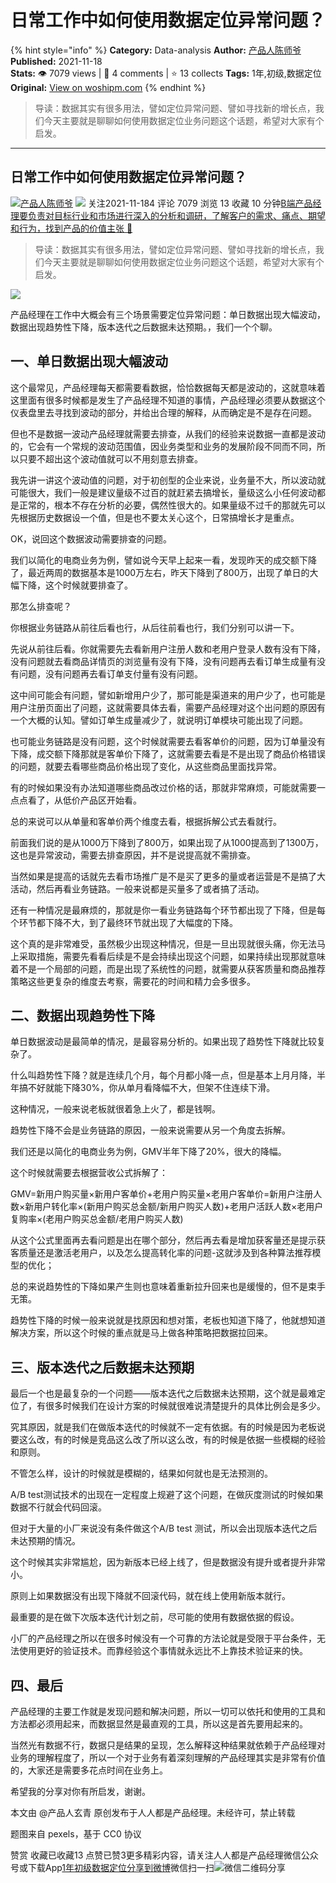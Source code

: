 # 日常工作中如何使用数据定位异常问题？
{% hint style="info" %}
**Category:** Data-analysis
**Author:** [产品人陈师爷](https://www.woshipm.com/u/1303329)
**Published:** 2021-11-18  
**Stats:** 👁️ 7079 views | 💬 4 comments | ⭐ 13 collects
**Tags:** 1年,初级,数据定位
**Original:** [View on woshipm.com](https://www.woshipm.com/data-analysis/5219467.html)
{% endhint %}
> 导读：数据其实有很多用法，譬如定位异常问题、譬如寻找新的增长点，我们今天主要就是聊聊如何使用数据定位业务问题这个话题，希望对大家有个启发。

---

## 日常工作中如何使用数据定位异常问题？

[![](https://static.woshipm.com/APP_U_202112_20211201112521_43.jpeg?imageView2/1/w/72/h/72/q/100)](https://www.woshipm.com/u/1303329)[产品人陈师爷](https://www.woshipm.com/u/1303329) ![](https://static.woshipm.com/tag/1101_1@2x.png) 关注2021-11-184 评论 7079 浏览 13 收藏 10 分钟[B端产品经理要负责对目标行业和市场进行深入的分析和调研，了解客户的需求、痛点、期望和行为，找到产品的价值主张 🔗](https://ke.qidianla.com/courses/bcpm)

> 导读：数据其实有很多用法，譬如定位异常问题、譬如寻找新的增长点，我们今天主要就是聊聊如何使用数据定位业务问题这个话题，希望对大家有个启发。

![](https://image.woshipm.com/wp-files/2021/11/eGBm1TjG37lak9hFTSnO.jpg)

产品经理在工作中大概会有三个场景需要定位异常问题：单日数据出现大幅波动，数据出现趋势性下降，版本迭代之后数据未达预期。，我们一个个聊。

## 一、单日数据出现大幅波动

这个最常见，产品经理每天都需要看数据，恰恰数据每天都是波动的，这就意味着这里面有很多时候都是发生了产品经理不知道的事情，产品经理必须要从数据这个仪表盘里去寻找到波动的部分，并给出合理的解释，从而确定是不是存在问题。

但也不是数据一波动产品经理就需要去排查，从我们的经验来说数据一直都是波动的，它会有一个常规的波动范围值，因业务类型和业务的发展阶段不同而不同，所以只要不超出这个波动值就可以不用刻意去排查。

我先讲一讲这个波动值的问题，对于初创型的企业来说，业务量不大，所以波动就可能很大，我们一般是建议量级不过百的就赶紧去搞增长，量级这么小任何波动都是正常的，根本不存在分析的必要，偶然性很大的。如果量级不过千的那就先可以先根据历史数据设一个值，但是也不要太关心这个，日常搞增长才是重点。

OK，说回这个数据波动需要排查的问题。

我们以简化的电商业务为例，譬如说今天早上起来一看，发现昨天的成交额下降了，最近两周的数据基本是1000万左右，昨天下降到了800万，出现了单日的大幅下降，这个时候就要排查了。

那怎么排查呢？

你根据业务链路从前往后看也行，从后往前看也行，我们分别可以讲一下。

先说从前往后看。你就需要先去看新用户注册人数和老用户登录人数有没有下降，没有问题就去看商品详情页的浏览量有没有下降，没有问题再去看订单生成量有没有问题，没有问题再去看订单支付量有没有问题。

这中间可能会有问题，譬如新增用户少了，那可能是渠道来的用户少了，也可能是用户注册页面出了问题，这就需要具体去看，需要产品经理对这个出问题的原因有一个大概的认知。譬如订单生成量减少了，就说明订单模块可能出现了问题。

也可能业务链路是没有问题，这个时候就需要去看客单价的问题，因为订单量没有下降，成交额下降那就是客单价下降了，这就需要去看是不是出现了商品价格错误的问题，就要去看哪些商品价格出现了变化，从这些商品里面找异常。

有的时候如果没有办法知道哪些商品改过价格的话，那就非常麻烦，可能就需要一点点看了，从低价产品区开始看。

总的来说可以从单量和客单价两个维度去看，根据拆解公式去看就行。

前面我们说的是从1000万下降到了800万，如果出现了从1000提高到了1300万，这也是异常波动，需要去排查原因，并不是说提高就不需排查。

当然如果是提高的话就先去看市场推广是不是买了更多的量或者运营是不是搞了大活动，然后再看业务链路。一般来说都是买量多了或者搞了活动。

还有一种情况是最麻烦的，那就是你一看业务链路每个环节都出现了下降，但是每个环节都下降不大，到了最终环节就出现了大幅度的下降。

这个真的是非常难受，虽然极少出现这种情况，但是一旦出现就很头痛，你无法马上采取措施，需要先看看后续是不是会持续出现这个问题，如果持续出现那就意味着不是一个局部的问题，而是出现了系统性的问题，就需要从获客质量和商品推荐策略这些更复杂的维度去考察，需要花的时间和精力会多很多。

## 二、数据出现趋势性下降

单日数据波动是最简单的情况，是最容易分析的。如果出现了趋势性下降就比较复杂了。

什么叫趋势性下降？就是连续几个月，每个月都小降一点，但是基本上月月降，半年搞不好就能下降30%，你从单月看降幅不大，但架不住连续下滑。

这种情况，一般来说老板就很着急上火了，都是钱啊。

趋势性下降不会是业务链路的原因，一般来说需要从另一个角度去拆解。

我们还是以简化的电商业务为例，GMV半年下降了20%，很大的降幅。

这个时候就需要去根据营收公式拆解了：

GMV=新用户购买量×新用户客单价+老用户购买量×老用户客单价=新用户注册人数×新用户转化率×(新用户购买总金额/新用户购买人数)+老用户活跃人数×老用户复购率×(老用户购买总金额/老用户购买人数)

从这个公式里面再去看问题是出在哪个部分，然后再去看是增加获客量还是提示获客质量还是激活老用户，以及怎么提高转化率的问题-这就涉及到各种算法推荐模型的优化；

总的来说趋势性的下降如果产生则也意味着重新拉升回来也是缓慢的，但不是束手无策。

趋势性下降的时候一般来说就是找原因和想对策，老板也知道下降了，他就想知道解决方案，所以这个时候的重点就是马上做各种策略把数据拉回来。

## 三、版本迭代之后数据未达预期

最后一个也是最复杂的一个问题——版本迭代之后数据未达预期，这个就是最难定位了，有很多时候我们在设计方案的时候就很难说清楚提升的具体比例会是多少。

究其原因，就是我们在做版本迭代的时候就不一定有依据。有的时候是因为老板说要这么改，有的时候是竞品这么改了所以这么改，有的时候是依据一些模糊的经验和原则。

不管怎么样，设计的时候就是模糊的，结果如何就也是无法预测的。

A/B test测试技术的出现在一定程度上规避了这个问题，在做灰度测试的时候如果数据不行就会代码回滚。

但对于大量的小厂来说没有条件做这个A/B test 测试，所以会出现版本迭代之后未达预期的情况。

这个时候其实非常尴尬，因为新版本已经上线了，但是数据没有提升或者提升非常小。

原则上如果数据没有出现下降就不回滚代码，就在线上使用新版本就行。

最重要的是在做下次版本迭代计划之前，尽可能的使用有数据依据的假设。

小厂的产品经理之所以在很多时候没有一个可靠的方法论就是受限于平台条件，无法使用更好的验证技术。而靠经验这个事情就永远比不上靠技术验证来的快。

## 四、最后

产品经理的主要工作就是发现问题和解决问题，所以一切可以依托和使用的工具和方法都必须用起来，而数据显然是最直观的工具，所以这是首先要用起来的。

当然光有数据不行，数据只是结果的呈现，怎么解释这种结果就依赖于产品经理对业务的理解程度了，所以一个对于业务有着深刻理解的产品经理其实是非常有价值的，大家还是需要多花点时间在业务上。

希望我的分享对你有所启发，谢谢。

本文由 @产品人玄青 原创发布于人人都是产品经理。未经许可，禁止转载

题图来自 pexels，基于 CC0 协议

赞赏 收藏已收藏13 点赞已赞3更多精彩内容，请关注人人都是产品经理微信公众号或下载App[1年](https://www.woshipm.com/tag/1%e5%b9%b4)[初级](https://www.woshipm.com/tag/%e5%88%9d%e7%ba%a7)[数据定位](https://www.woshipm.com/tag/%e6%95%b0%e6%8d%ae%e5%ae%9a%e4%bd%8d)[分享到微博](https://service.weibo.com/share/share.php?appkey=2775287854&title=日常工作中如何使用数据定位异常问题？&url=https://www.woshipm.com/data-analysis/5219467.html&pic=https://image.woshipm.com/wp-files/2021/11/eGBm1TjG37lak9hFTSnO.jpg)微信扫一扫![微信二维码](https://api.pwmqr.com/qrcode/create/?url=https://www.woshipm.com/data-analysis/5219467.html)分享